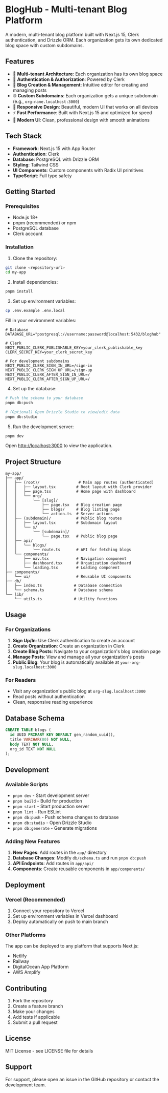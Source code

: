 # BlogHub - Multi-tenant Blog Platform

A modern, multi-tenant blog platform built with Next.js 15, Clerk authentication, and Drizzle ORM. Each organization gets its own dedicated blog space with custom subdomains.

## Features

- 🏢 **Multi-tenant Architecture**: Each organization has its own blog space
- 🔐 **Authentication & Authorization**: Powered by Clerk
- 📝 **Blog Creation & Management**: Intuitive editor for creating and managing posts
- 🌐 **Custom Subdomains**: Each organization gets a unique subdomain (e.g., `org-name.localhost:3000`)
- 📱 **Responsive Design**: Beautiful, modern UI that works on all devices
- ⚡ **Fast Performance**: Built with Next.js 15 and optimized for speed
- 🎨 **Modern UI**: Clean, professional design with smooth animations

## Tech Stack

- **Framework**: Next.js 15 with App Router
- **Authentication**: Clerk
- **Database**: PostgreSQL with Drizzle ORM
- **Styling**: Tailwind CSS
- **UI Components**: Custom components with Radix UI primitives
- **TypeScript**: Full type safety

## Getting Started

### Prerequisites

- Node.js 18+ 
- pnpm (recommended) or npm
- PostgreSQL database
- Clerk account

### Installation

1. Clone the repository:
```bash
git clone <repository-url>
cd my-app
```

2. Install dependencies:
```bash
pnpm install
```

3. Set up environment variables:
```bash
cp .env.example .env.local
```

Fill in your environment variables:
```env
# Database
DATABASE_URL="postgresql://username:password@localhost:5432/bloghub"

# Clerk
NEXT_PUBLIC_CLERK_PUBLISHABLE_KEY=your_clerk_publishable_key
CLERK_SECRET_KEY=your_clerk_secret_key

# For development subdomains
NEXT_PUBLIC_CLERK_SIGN_IN_URL=/sign-in
NEXT_PUBLIC_CLERK_SIGN_UP_URL=/sign-up
NEXT_PUBLIC_CLERK_AFTER_SIGN_IN_URL=/
NEXT_PUBLIC_CLERK_AFTER_SIGN_UP_URL=/
```

4. Set up the database:
```bash
# Push the schema to your database
pnpm db:push

# (Optional) Open Drizzle Studio to view/edit data
pnpm db:studio
```

5. Run the development server:
```bash
pnpm dev
```

Open [http://localhost:3000](http://localhost:3000) to view the application.

## Project Structure

```
my-app/
├── app/
│   ├── (root)/                 # Main app routes (authenticated)
│   │   ├── layout.tsx         # Root layout with Clerk provider
│   │   ├── page.tsx           # Home page with dashboard
│   │   └── org/
│   │       └── [slug]/
│   │           ├── page.tsx   # Blog creation page
│   │           ├── blogs/     # Blog listing page
│   │           └── action.ts  # Server actions
│   ├── (subdomain)/           # Public blog routes
│   │   ├── layout.tsx         # Subdomain layout
│   │   └── s/
│   │       └── [subdomain]/
│   │           └── page.tsx   # Public blog page
│   ├── api/
│   │   └── blogs/
│   │       └── route.ts       # API for fetching blogs
│   └── components/
│       ├── nav.tsx            # Navigation component
│       ├── dashboard.tsx      # Organization dashboard
│       └── loading.tsx        # Loading component
├── components/
│   └── ui/                    # Reusable UI components
├── db/
│   ├── index.ts              # Database connection
│   └── schema.ts             # Database schema
└── lib/
    └── utils.ts              # Utility functions
```

## Usage

### For Organizations

1. **Sign Up/In**: Use Clerk authentication to create an account
2. **Create Organization**: Create an organization in Clerk
3. **Create Blog Posts**: Navigate to your organization's blog creation page
4. **Manage Posts**: View and manage all your organization's posts
5. **Public Blog**: Your blog is automatically available at `your-org-slug.localhost:3000`

### For Readers

- Visit any organization's public blog at `org-slug.localhost:3000`
- Read posts without authentication
- Clean, responsive reading experience

## Database Schema

```sql
CREATE TABLE blogs (
  id UUID PRIMARY KEY DEFAULT gen_random_uuid(),
  title VARCHAR(80) NOT NULL,
  body TEXT NOT NULL,
  org_id TEXT NOT NULL
);
```

## Development

### Available Scripts

- `pnpm dev` - Start development server
- `pnpm build` - Build for production
- `pnpm start` - Start production server
- `pnpm lint` - Run ESLint
- `pnpm db:push` - Push schema changes to database
- `pnpm db:studio` - Open Drizzle Studio
- `pnpm db:generate` - Generate migrations

### Adding New Features

1. **New Pages**: Add routes in the `app/` directory
2. **Database Changes**: Modify `db/schema.ts` and run `pnpm db:push`
3. **API Endpoints**: Add routes in `app/api/`
4. **Components**: Create reusable components in `app/components/`

## Deployment

### Vercel (Recommended)

1. Connect your repository to Vercel
2. Set up environment variables in Vercel dashboard
3. Deploy automatically on push to main branch

### Other Platforms

The app can be deployed to any platform that supports Next.js:
- Netlify
- Railway
- DigitalOcean App Platform
- AWS Amplify

## Contributing

1. Fork the repository
2. Create a feature branch
3. Make your changes
4. Add tests if applicable
5. Submit a pull request

## License

MIT License - see LICENSE file for details

## Support

For support, please open an issue in the GitHub repository or contact the development team.
